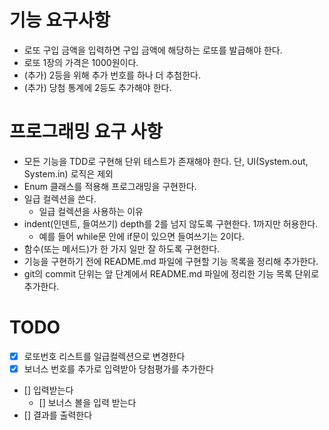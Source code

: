 # 기능 요구사항

- 로또 구입 금액을 입력하면 구입 금액에 해당하는 로또를 발급해야 한다.
- 로또 1장의 가격은 1000원이다.
- (추가) 2등을 위해 추가 번호를 하나 더 추첨한다.
- (추가) 당첨 통계에 2등도 추가해야 한다.
 
# 프로그래밍 요구 사항

- 모든 기능을 TDD로 구현해 단위 테스트가 존재해야 한다. 단, UI(System.out, System.in) 로직은 제외
- Enum 클래스를 적용해 프로그래밍을 구현한다.
- 일급 컬렉션을 쓴다.
  - 일급 컬렉션을 사용하는 이유
- indent(인덴트, 들여쓰기) depth를 2를 넘지 않도록 구현한다. 1까지만 허용한다.
  - 예를 들어 while문 안에 if문이 있으면 들여쓰기는 2이다.
- 함수(또는 메서드)가 한 가지 일만 잘 하도록 구현한다.
- 기능을 구현하기 전에 README.md 파일에 구현할 기능 목록을 정리해 추가한다.
- git의 commit 단위는 앞 단계에서 README.md 파일에 정리한 기능 목록 단위로 추가한다.

# TODO

- [x] 로또번호 리스트를 일급컬렉션으로 변경한다
- [x] 보너스 번호를 추가로 입력받아 당첨평가를 추가한다
- [] 입력받는다
    - [] 보너스 볼을 입력 받는다 
- [] 결과를 출력한다